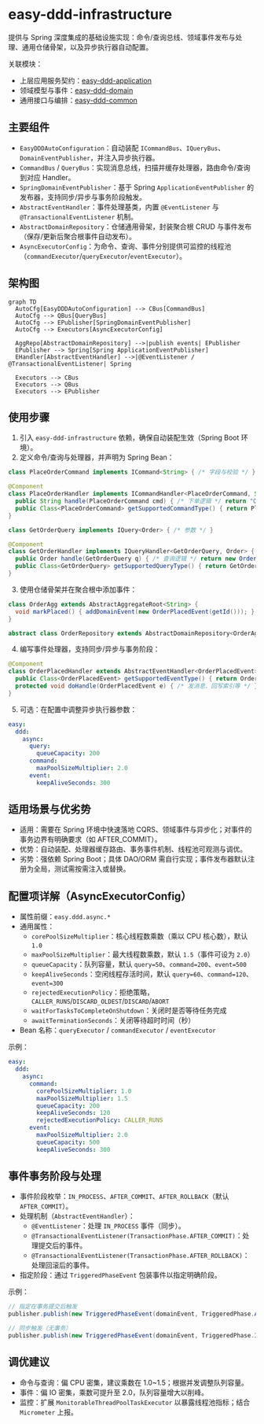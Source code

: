 # easy-ddd-infrastructure

提供与 Spring 深度集成的基础设施实现：命令/查询总线、领域事件发布与处理、通用仓储骨架，以及异步执行器自动配置。

关联模块：
- 上层应用服务契约：[easy-ddd-application](../easy-ddd-application/README.md)
- 领域模型与事件：[easy-ddd-domain](../easy-ddd-domain/README.md)
- 通用接口与编排：[easy-ddd-common](../easy-ddd-common/README.md)

## 主要组件
- `EasyDDDAutoConfiguration`：自动装配 `ICommandBus`、`IQueryBus`、`DomainEventPublisher`，并注入异步执行器。
- `CommandBus` / `QueryBus`：实现消息总线，扫描并缓存处理器，路由命令/查询到对应 Handler。
- `SpringDomainEventPublisher`：基于 Spring `ApplicationEventPublisher` 的发布器，支持同步/异步与事务阶段触发。
- `AbstractEventHandler`：事件处理基类，内置 `@EventListener` 与 `@TransactionalEventListener` 机制。
- `AbstractDomainRepository`：仓储通用骨架，封装聚合根 CRUD 与事件发布（保存/更新后聚合根事件自动发布）。
- `AsyncExecutorConfig`：为命令、查询、事件分别提供可监控的线程池（`commandExecutor`/`queryExecutor`/`eventExecutor`）。

## 架构图
```mermaid
graph TD
  AutoCfg[EasyDDDAutoConfiguration] --> CBus[CommandBus]
  AutoCfg --> QBus[QueryBus]
  AutoCfg --> EPublisher[SpringDomainEventPublisher]
  AutoCfg --> Executors[AsyncExecutorConfig]

  AggRepo[AbstractDomainRepository] -->|publish events| EPublisher
  EPublisher --> Spring[Spring ApplicationEventPublisher]
  EHandler[AbstractEventHandler] -->|@EventListener / @TransactionalEventListener| Spring

  Executors --> CBus
  Executors --> QBus
  Executors --> EPublisher

```


## 使用步骤
1. 引入 `easy-ddd-infrastructure` 依赖，确保自动装配生效（Spring Boot 环境）。
2. 定义命令/查询与处理器，并声明为 Spring Bean：

```java
class PlaceOrderCommand implements ICommand<String> { /* 字段与校验 */ }

@Component
class PlaceOrderHandler implements ICommandHandler<PlaceOrderCommand, String> {
  public String handle(PlaceOrderCommand cmd) { /* 下单逻辑 */ return "OK"; }
  public Class<PlaceOrderCommand> getSupportedCommandType() { return PlaceOrderCommand.class; }
}

class GetOrderQuery implements IQuery<Order> { /* 参数 */ }

@Component
class GetOrderHandler implements IQueryHandler<GetOrderQuery, Order> {
  public Order handle(GetOrderQuery q) { /* 查询逻辑 */ return new Order(); }
  public Class<GetOrderQuery> getSupportedQueryType() { return GetOrderQuery.class; }
}
```

3. 使用仓储骨架并在聚合根中添加事件：
```java
class OrderAgg extends AbstractAggregateRoot<String> {
  void markPlaced() { addDomainEvent(new OrderPlacedEvent(getId())); }
}

abstract class OrderRepository extends AbstractDomainRepository<OrderAgg, String> { /* 具体持久化 */ }
```

4. 编写事件处理器，支持同步/异步与事务阶段：
```java
@Component
class OrderPlacedHandler extends AbstractEventHandler<OrderPlacedEvent> {
  public Class<OrderPlacedEvent> getSupportedEventType() { return OrderPlacedEvent.class; }
  protected void doHandle(OrderPlacedEvent e) { /* 发消息、回写索引等 */ }
}
```

5. 可选：在配置中调整异步执行器参数：
```yaml
easy:
  ddd:
    async:
      query:
        queueCapacity: 200
      command:
        maxPoolSizeMultiplier: 2.0
      event:
        keepAliveSeconds: 300
```

## 适用场景与优劣势
- 适用：需要在 Spring 环境中快速落地 CQRS、领域事件与异步化；对事件的事务边界有明确要求（如 AFTER_COMMIT）。
- 优势：自动装配、处理器缓存路由、事务事件机制、线程池可观测与调优。
- 劣势：强依赖 Spring Boot；具体 DAO/ORM 需自行实现；事件发布器默认注册为全局，测试需按需注入或替换。

## 配置项详解（AsyncExecutorConfig）
- 属性前缀：`easy.ddd.async.*`
- 通用属性：
  - `corePoolSizeMultiplier`：核心线程数乘数（乘以 CPU 核心数），默认 `1.0`
  - `maxPoolSizeMultiplier`：最大线程数乘数，默认 `1.5`（事件可设为 `2.0`）
  - `queueCapacity`：队列容量，默认 `query=50`、`command=200`、`event=500`
  - `keepAliveSeconds`：空闲线程存活时间，默认 `query=60`、`command=120`、`event=300`
  - `rejectedExecutionPolicy`：拒绝策略，`CALLER_RUNS`/`DISCARD_OLDEST`/`DISCARD`/`ABORT`
  - `waitForTasksToCompleteOnShutdown`：关闭时是否等待任务完成
  - `awaitTerminationSeconds`：关闭等待超时时间（秒）
- Bean 名称：`queryExecutor` / `commandExecutor` / `eventExecutor`

示例：
```yaml
easy:
  ddd:
    async:
      command:
        corePoolSizeMultiplier: 1.0
        maxPoolSizeMultiplier: 1.5
        queueCapacity: 200
        keepAliveSeconds: 120
        rejectedExecutionPolicy: CALLER_RUNS
      event:
        maxPoolSizeMultiplier: 2.0
        queueCapacity: 500
        keepAliveSeconds: 300
```

## 事件事务阶段与处理
- 事件阶段枚举：`IN_PROCESS`、`AFTER_COMMIT`、`AFTER_ROLLBACK`（默认 `AFTER_COMMIT`）。
- 处理机制（`AbstractEventHandler`）：
  - `@EventListener`：处理 `IN_PROCESS` 事件（同步）。
  - `@TransactionalEventListener(TransactionPhase.AFTER_COMMIT)`：处理提交后的事件。
  - `@TransactionalEventListener(TransactionPhase.AFTER_ROLLBACK)`：处理回滚后的事件。
- 指定阶段：通过 `TriggeredPhaseEvent` 包装事件以指定明确阶段。

示例：
```java
// 指定在事务提交后触发
publisher.publish(new TriggeredPhaseEvent(domainEvent, TriggeredPhase.AFTER_COMMIT));

// 同步触发（无事务）
publisher.publish(new TriggeredPhaseEvent(domainEvent, TriggeredPhase.IN_PROCESS));
```

## 调优建议
- 命令与查询：偏 CPU 密集，建议乘数在 1.0~1.5；根据并发调整队列容量。
- 事件：偏 IO 密集，乘数可提升至 2.0，队列容量增大以削峰。
- 监控：扩展 `MonitorableThreadPoolTaskExecutor` 以暴露线程池指标；结合 `Micrometer` 上报。
